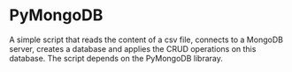 # PyMongoDB
A simple script that reads the content of a csv file, connects to a MongoDB server, creates a database and applies the CRUD operations on this database. The script depends on the PyMongoDB libraray.
